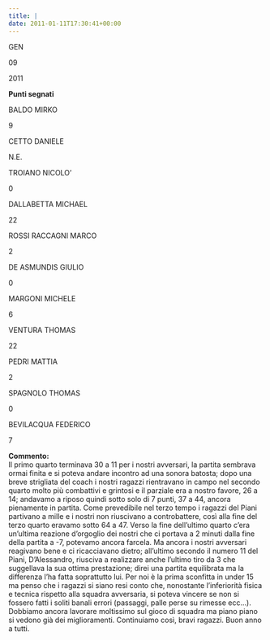 ```yaml
---
title: |
date: 2011-01-11T17:30:41+00:00
---
```

GEN

09

2011

**Punti segnati**

BALDO MIRKO

9

CETTO DANIELE

N.E.

TROIANO NICOLO’

0

DALLABETTA MICHAEL

22

ROSSI RACCAGNI MARCO

2

DE ASMUNDIS GIULIO

0

MARGONI MICHELE

6

VENTURA THOMAS

22

PEDRI MATTIA

2

SPAGNOLO THOMAS

0

BEVILACQUA FEDERICO

7

**Commento:**  
Il primo quarto terminava 30 a 11 per i nostri avversari, la partita sembrava ormai finita e si poteva andare incontro ad una sonora batosta; dopo una breve strigliata del coach i nostri ragazzi rientravano in campo nel secondo quarto molto più combattivi e grintosi e il parziale era a nostro favore, 26 a 14; andavamo a riposo quindi sotto solo di 7 punti, 37 a 44, ancora pienamente in partita. Come prevedibile nel terzo tempo i ragazzi del Piani partivano a mille e i nostri non riuscivano a controbattere, così alla fine del terzo quarto eravamo sotto 64 a 47. Verso la fine dell’ultimo quarto c’era un’ultima reazione d’orgoglio dei nostri che ci portava a 2 minuti dalla fine della partita a -7, potevamo ancora farcela. Ma ancora i nostri avversari reagivano bene e ci ricacciavano dietro; all’ultimo secondo il numero 11 del Piani, D’Alessandro, riusciva a realizzare anche l’ultimo tiro da 3 che suggellava la sua ottima prestazione; direi una partita equilibrata ma la differenza l’ha fatta soprattutto lui. Per noi è la prima sconfitta in under 15 ma penso che i ragazzi si siano resi conto che, nonostante l’inferiorità fisica e tecnica rispetto alla squadra avversaria, si poteva vincere se non si fossero fatti i soliti banali errori (passaggi, palle perse su rimesse ecc…). Dobbiamo ancora lavorare moltissimo sul gioco di squadra ma piano piano si vedono già dei miglioramenti. Continuiamo così, bravi ragazzi. Buon anno a tutti.
